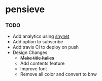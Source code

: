 # pensieve


### TODO
- Add analytics using [shynet](https://github.com/milesmcc/shynet)
- Add option to subscribe
- Add travis CI to deploy on push
- Design Changes
  - ~~Make title Italics~~
  - Add contents feature
  - Improve font
  - Remove all color and convert to bnw
